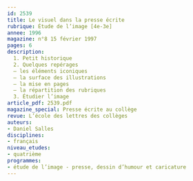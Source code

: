 ```yaml
---
id: 2539
title: Le visuel dans la presse écrite 
rubrique: Étude de l’image [4e-3e]
annee: 1996
magazine: n°8 15 février 1997
pages: 6
description: 
  1. Petit historique
  2. Quelques repérages
  – les éléments iconiques
  – la surface des illustrations
  – la mise en pages
  – la répartition des rubriques
  3. Étudier l’image
article_pdf: 2539.pdf
magazine_special: Presse écrite au collège
revue: L’école des lettres des collèges
auteurs:
- Daniel Salles
disciplines:
- français
niveau_etudes:
- quatrième
programmes:
- étude de l’image - presse, dessin d’humour et caricature
---
```

